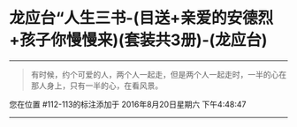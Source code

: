 # 龙应台“人生三书-(目送+亲爱的安德烈+孩子你慢慢来)(套装共3册)-(龙应台)

---

> 有时候，约个可爱的人，两个人一起走，但是两个人一起走时，一半的心在那人身上，只有一半的心，在看风景。

您在位置 #112-113的标注添加于 2016年8月20日星期六 下午4:48:47

---

